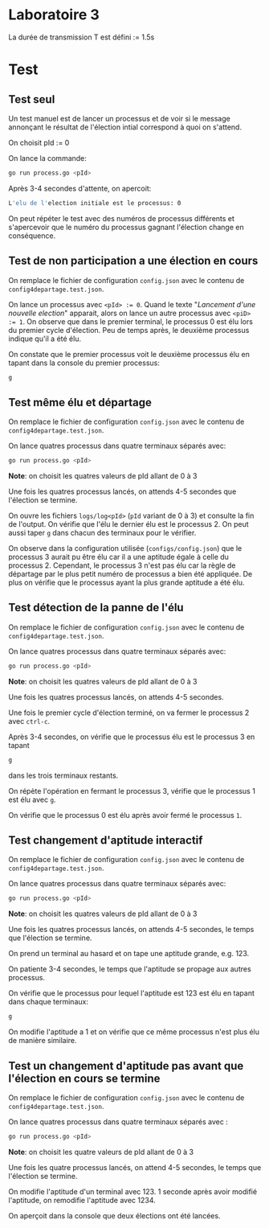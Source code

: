 # Laboratoire 3

La durée de transmission T est défini := 1.5s
# Test
## Test seul
Un test manuel est de lancer un processus et de voir si le message annonçant le 
résultat de l'élection intial correspond à quoi on s'attend.

On choisit pId := 0

On lance la commande:

```bash
go run process.go <pId>
```
Après 3-4 secondes d'attente, on apercoit:
```bash
L'elu de l'election initiale est le processus: 0
```
On peut répéter le test avec des numéros de processus différents et s'apercevoir 
que le numéro du processus gagnant l'élection change en conséquence.

## Test de non participation a une élection en cours
On remplace le fichier de configuration `config.json` avec le contenu de `config4departage.test.json`.

On lance un processus avec `<pId> := 0`. Quand le texte "*Lancement d'une nouvelle election*" 
apparait, alors on lance un autre processus avec `<piD> := 1`. 
On observe que dans le premier terminal, le processus 0 est élu lors du premier cycle d'élection. 
Peu de temps après, le deuxième processus indique qu'il a été élu. 

On constate que le premier processus voit le deuxième processus élu en tapant dans 
la console du premier processus:
```bash
g
```

## Test même élu et départage
On remplace le fichier de configuration `config.json` avec le contenu de `config4departage.test.json`.

On lance quatres processus dans quatre terminaux séparés avec:
```bash
go run process.go <pId>
```
**Note**: on choisit les quatres valeurs de pId allant de 0 à 3

Une fois les quatres processus lancés, on attends 4-5 secondes que l'élection se termine.

On ouvre les fichiers `logs/log<pId>` (`pId` variant de 0 à 3) et consulte la fin 
de l'output. On vérifie que l'élu le dernier élu est le processus 2. 
On peut aussi taper `g` dans chacun des terminaux pour le vérifier.

On observe dans la configuration utilisée (`configs/config.json`) que le 
processus 3 aurait pu être élu car il a une aptitude égale à celle du processus 2. 
Cependant, le processus 3 n'est pas élu car la règle de départage par le plus 
petit numéro de processus a bien été appliquée. 
De plus on vérifie que le processus ayant la plus grande aptitude a été élu.

## Test détection de la panne de l'élu
On remplace le fichier de configuration `config.json` avec le contenu de 
`config4departage.test.json`.

On lance quatres processus dans quatre terminaux séparés avec:
```bash
go run process.go <pId>
```
**Note**: on choisit les quatres valeurs de pId allant de 0 à 3

Une fois les quatres processus lancés, on attends 4-5 secondes.

Une fois le premier cycle d'élection terminé, on va fermer le processus 2 avec `ctrl-c`.

Après 3-4 secondes, on vérifie que le processus élu est le processus 3 en tapant 
```bash
g
```
dans les trois terminaux restants.

On répète l'opération en fermant le processus 3, vérifie que le processus 1 
est élu avec `g`.

On vérifie que le processus 0 est élu après avoir fermé le processus `1`.

## Test changement d'aptitude interactif
On remplace le fichier de configuration `config.json` avec le contenu de `config4departage.test.json`.

On lance quatres processus dans quatre terminaux séparés avec:
```bash
go run process.go <pId>
```
**Note**: on choisit les quatres valeurs de pId allant de 0 à 3

Une fois les quatres processus lancés, on attends 4-5 secondes, le temps que l'élection 
se termine.

On prend un terminal au hasard et on tape une aptitude grande, e.g. 123.

On patiente 3-4 secondes, le temps que l'aptitude se propage aux autres processus.

On vérifie que le processus pour lequel l'aptitude est 123 est élu en tapant 
dans chaque terminaux:
```bash
g
```

On modifie l'aptitude a 1 et on vérifie que ce même processus n'est plus 
élu de manière similaire.

## Test un changement d'aptitude pas avant que l'élection en cours se termine
On remplace le fichier de configuration `config.json` avec le contenu de 
`config4departage.test.json`.

On lance quatres processus dans quatre terminaux séparés avec :
```bash
go run process.go <pId>
```
**Note**: on choisit les quatre valeurs de pId allant de 0 à 3

Une fois les quatre processus lancés, on attend 4-5 secondes, le temps que l'élection 
se termine.

On modifie l'aptitude d'un terminal avec 123. 1 seconde après avoir modifié 
l'aptitude, on remodifie l'aptitude avec 1234.

On aperçoit dans la console que deux élections ont été lancées.